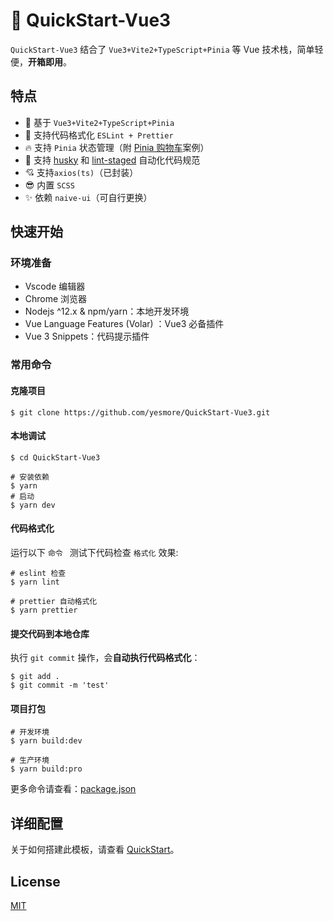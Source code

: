 # 🚀 QuickStart-Vue3

`QuickStart-Vue3` 结合了 `Vue3+Vite2+TypeScript+Pinia` 等 Vue 技术栈，简单轻便，**开箱即用**。

## 特点

- 🚀 基于 `Vue3+Vite2+TypeScript+Pinia`
- 🌈 支持代码格式化 `ESLint + Prettier`
- 🔥 支持 `Pinia` 状态管理（附 [Pinia 购物车](https://github.com/yesmore/pre-interview/tree/main/practices/vue3/pinia-vue3)案例）
- 🔨 支持 [husky](https://github.com/typicode/husky) 和 [lint-staged](https://github.com/okonet/lint-staged) 自动化代码规范
- 💘 支持`axios(ts)`（已封装）
- 😎 内置 `SCSS`
- ✨ 依赖 `naive-ui`（可自行更换）

## 快速开始

### 环境准备

- Vscode 编辑器
- Chrome 浏览器
- Nodejs ^12.x & npm/yarn：本地开发环境
- Vue Language Features (Volar) ：Vue3 必备插件
- Vue 3 Snippets：代码提示插件

### 常用命令

#### 克隆项目

```shell
$ git clone https://github.com/yesmore/QuickStart-Vue3.git
```

#### 本地调试

```shell
$ cd QuickStart-Vue3

# 安装依赖
$ yarn
# 启动
$ yarn dev
```

#### 代码格式化

运行以下 `命令 ` 测试下代码检查 `格式化` 效果:

```shell
# eslint 检查
$ yarn lint

# prettier 自动格式化
$ yarn prettier
```

#### 提交代码到本地仓库

执行 `git commit` 操作，会**自动执行代码格式化**：

```shell
$ git add .
$ git commit -m 'test'
```

#### 项目打包

```shell
# 开发环境
$ yarn build:dev

# 生产环境
$ yarn build:pro
```

更多命令请查看：[package.json](https://github.com/yesmore/QuickStart-Vue3/blob/main/package.json)

## 详细配置

关于如何搭建此模板，请查看 [QuickStart](https://github.com/yesmore/QuickStart-Vue3/blob/main/QuickStart.md)。

## License

[MIT]()
